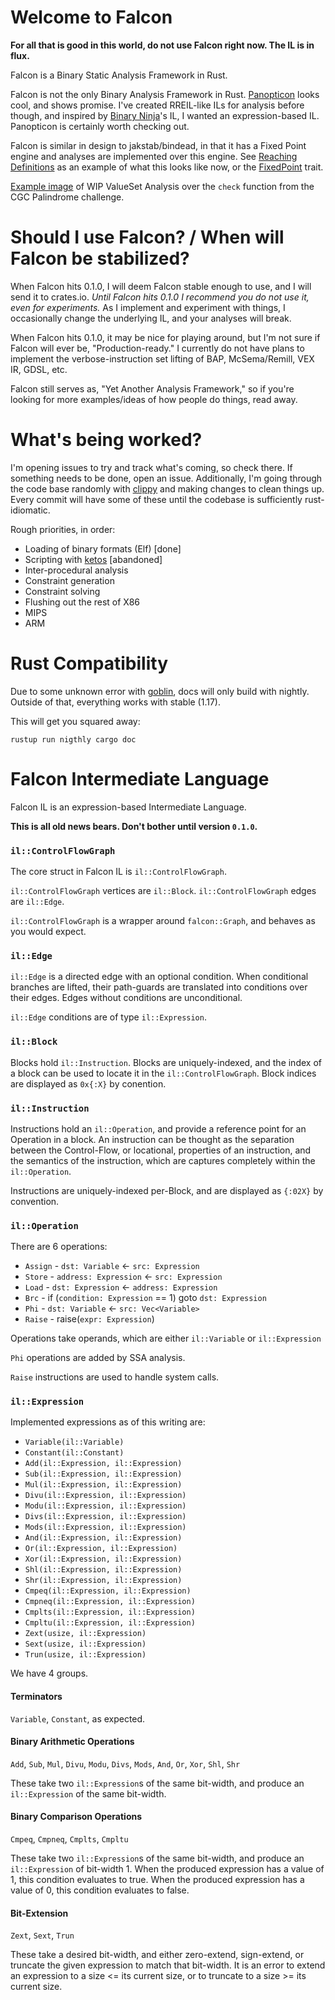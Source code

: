 # Welcome to Falcon

**For all that is good in this world, do not use Falcon right now. The IL is in flux.**

Falcon is a Binary Static Analysis Framework in Rust.

Falcon is not the only Binary Analysis Framework in Rust.
[Panopticon](https://github.com/das-labor/panopticon) looks cool, and shows promise. 
I've created RREIL-like ILs for analysis before though, and inspired by 
[Binary Ninja](https://binary.ninja/)'s IL, I wanted an expression-based IL. Panopticon 
is certainly worth checking out.

Falcon is similar in design to jakstab/bindead, in that it has a Fixed Point engine
and analyses are implemented over this engine. See
[Reaching Definitions](https://github.com/endeav0r/falcon/blob/master/lib/analysis/reaching_definitions.rs)
as an example of what this looks like now, or the
[FixedPoint](https://github.com/endeav0r/falcon/blob/master/lib/analysis/fixed_point.rs)
trait.

[Example image](http://tfpwn.com/files/check.png) of WIP ValueSet Analysis over the `check`
function from the CGC Palindrome challenge.

# Should I use Falcon? / When will Falcon be stabilized?

When Falcon hits 0.1.0, I will deem Falcon stable enough to use, and I will send it to crates.io. *Until Falcon hits 0.1.0 I recommend you do not use it, even for experiments.* As I implement and experiment with things, I occasionally change the underlying IL, and your analyses will break.

When Falcon hits 0.1.0, it may be nice for playing around, but I'm not sure if Falcon will ever be, "Production-ready." I currently do not have plans to implement the verbose-instruction set lifting of BAP, McSema/Remill, VEX IR, GDSL, etc.

Falcon still serves as, "Yet Another Analysis Framework," so if you're looking for more examples/ideas of how people do things, read away.

# What's being worked?

I'm opening issues to try and track what's coming, so check there. If something needs
to be done, open an issue. Additionally, I'm going through the code base randomly with
[clippy](https://github.com/Manishearth/rust-clippy) 
and making changes to clean things up. Every commit will have some of these until the
codebase is sufficiently rust-idiomatic.

  Rough priorities, in order:

  * Loading of binary formats (Elf) [done]
  * Scripting with [ketos](https://github.com/murarth/ketos) [abandoned]
  * Inter-procedural analysis
  * Constraint generation
  * Constraint solving
  * Flushing out the rest of X86
  * MIPS
  * ARM

# Rust Compatibility

Due to some unknown error with [goblin](https://crates.io/crates/goblin), docs will only
build with nightly. Outside of that, everything works with stable (1.17).

This will get you squared away:

```
rustup run nigthly cargo doc
```

# Falcon Intermediate Language

Falcon IL is an expression-based Intermediate Language.

**This is all old news bears. Don't bother until version `0.1.0`.**

### `il::ControlFlowGraph`
The core struct in Falcon IL is `il::ControlFlowGraph`.

`il::ControlFlowGraph` vertices are `il::Block`.
`il::ControlFlowGraph` edges are `il::Edge`.

`il::ControlFlowGraph` is a wrapper around `falcon::Graph`, and behaves as you would expect.

### `il::Edge`

`il::Edge` is a directed edge with an optional condition. When conditional branches are 
lifted, their path-guards are translated into conditions over their edges. Edges without
conditions are unconditional.

`il::Edge` conditions are of type `il::Expression`.

### `il::Block`

Blocks hold `il::Instruction`. Blocks are uniquely-indexed, and the index of a block can 
be used to locate it in the `il::ControlFlowGraph`. Block indices are displayed as `0x{:X}`
by conention.

### `il::Instruction`

Instructions hold an `il::Operation`, and provide a reference point for an Operation in a
block. An instruction can be thought as the separation between the Control-Flow, or
locational, properties of an instruction, and the semantics of the instruction, which are
captures completely within the `il::Operation`.

Instructions are uniquely-indexed per-Block, and are displayed as `{:02X}` by convention.

### `il::Operation`

There are 6 operations:

  * `Assign` - `dst: Variable` <- `src: Expression`
  * `Store` - `address: Expression` <- `src: Expression`
  * `Load` - `dst: Expression` <- `address: Expression`
  * `Brc` - if (`condition: Expression` == 1) goto `dst: Expression`
  * `Phi` - `dst: Variable` <- `src: Vec<Variable>`
  * `Raise` - raise(`expr: Expression`)

Operations take operands, which are either `il::Variable` or `il::Expression`

`Phi` operations are added by SSA analysis.

`Raise` instructions are used to handle system calls.

### `il::Expression`

Implemented expressions as of this writing are:

  * `Variable(il::Variable)`
  * `Constant(il::Constant)`
  * `Add(il::Expression, il::Expression)`
  * `Sub(il::Expression, il::Expression)`
  * `Mul(il::Expression, il::Expression)`
  * `Divu(il::Expression, il::Expression)`
  * `Modu(il::Expression, il::Expression)`
  * `Divs(il::Expression, il::Expression)`
  * `Mods(il::Expression, il::Expression)`
  * `And(il::Expression, il::Expression)`
  * `Or(il::Expression, il::Expression)`
  * `Xor(il::Expression, il::Expression)`
  * `Shl(il::Expression, il::Expression)`
  * `Shr(il::Expression, il::Expression)`
  * `Cmpeq(il::Expression, il::Expression)`
  * `Cmpneq(il::Expression, il::Expression)`
  * `Cmplts(il::Expression, il::Expression)`
  * `Cmpltu(il::Expression, il::Expression)`
  * `Zext(usize, il::Expression)`
  * `Sext(usize, il::Expression)`
  * `Trun(usize, il::Expression)`

We have 4 groups.

#### Terminators

`Variable`, `Constant`, as expected.

#### Binary Arithmetic Operations

`Add`, `Sub`, `Mul`, `Divu`, `Modu`, `Divs`, `Mods`, `And`, `Or`, `Xor`, `Shl`, `Shr`

These take two `il::Expression`s of the same bit-width, and produce an `il::Expression` of the same bit-width.

#### Binary Comparison Operations

`Cmpeq`, `Cmpneq`, `Cmplts`, `Cmpltu`

These take two `il::Expression`s of the same bit-width, and produce an `il::Expression` of bit-width 1. When the produced expression has a value of 1, this condition evaluates to true. When the produced expression has a value of 0, this condition evaluates to false.

#### Bit-Extension

`Zext`, `Sext`, `Trun`

These take a desired bit-width, and either zero-extend, sign-extend, or truncate the given expression to match that bit-width. It is an error to extend an expression to a size <= its current size, or to truncate to a size >= its current size.